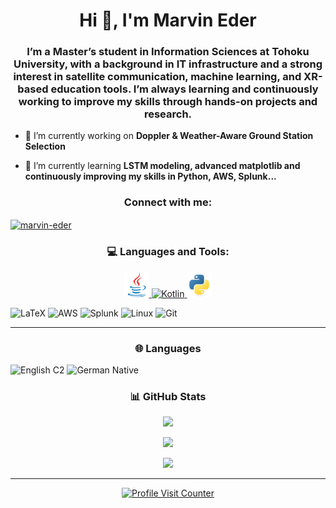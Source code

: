 <h1 align="center">Hi 👋, I'm Marvin Eder</h1>
<h3 align="center">I’m a Master’s student in Information Sciences at Tohoku University, with a background in IT infrastructure and a strong interest in satellite communication, machine learning, and XR-based education tools. I’m always learning and continuously working to improve my skills through hands-on projects and research.</h3>

- 🔭 I’m currently working on **Doppler & Weather-Aware Ground Station Selection**

- 🌱 I’m currently learning **LSTM modeling, advanced matplotlib and continuously improving my skills in Python, AWS, Splunk...**

<h3 align="center">Connect with me:</h3>
<p align="left">
<a href="https://linkedin.com/in/marvin-eder" target="blank"><img align="center" src="https://raw.githubusercontent.com/rahuldkjain/github-profile-readme-generator/master/src/images/icons/Social/linked-in-alt.svg" alt="marvin-eder" height="30" width="40" /></a>
</p>

<h3 align="center">💻 Languages and Tools:</h3>

<p align="center">
  <a href="https://www.java.com" target="_blank" rel="noreferrer">
    <img src="https://raw.githubusercontent.com/devicons/devicon/master/icons/java/java-original.svg" alt="Java" width="40" height="40"/>
  </a>
  <a href="https://kotlinlang.org" target="_blank" rel="noreferrer">
    <img src="https://www.vectorlogo.zone/logos/kotlinlang/kotlinlang-icon.svg" alt="Kotlin" width="40" height="40"/>
  </a>
  <a href="https://www.python.org" target="_blank" rel="noreferrer">
    <img src="https://raw.githubusercontent.com/devicons/devicon/master/icons/python/python-original.svg" alt="Python" width="40" height="40"/>
  </a>
</p>

<p>
  <img src="https://img.shields.io/badge/LaTeX-%23008080.svg?style=for-the-badge&logo=latex&logoColor=white" alt="LaTeX"/>
  <img src="https://img.shields.io/badge/AWS-%23FF9900.svg?style=for-the-badge&logo=amazon-aws&logoColor=white" alt="AWS"/>
  <img src="https://img.shields.io/badge/Splunk-%23000000.svg?style=for-the-badge&logo=splunk&logoColor=white" alt="Splunk"/>
  <img src="https://img.shields.io/badge/Linux-%23FCC624.svg?style=for-the-badge&logo=linux&logoColor=black" alt="Linux"/>
  <img src="https://img.shields.io/badge/Git-%23F05032.svg?style=for-the-badge&logo=git&logoColor=white" alt="Git"/>
</p>

---

<h3 align="center">🌐 Languages</h3>

<p>
  <img src="https://img.shields.io/badge/English-C2-blue?style=for-the-badge&logo=english&logoColor=white" alt="English C2"/>
  <img src="https://img.shields.io/badge/German-Native-yellow?style=for-the-badge&logo=germany&logoColor=black" alt="German Native"/>
</p>


<h3 align="center">📊 GitHub Stats</h3>

<div align="center">

  <img src="https://github-readme-stats.vercel.app/api?username=FAS-1&theme=radical&hide_border=false&include_all_commits=false&count_private=false" /><br/>
  
  <img src="https://nirzak-streak-stats.vercel.app/?user=FAS-1&theme=radical&hide_border=false" /><br/>
  
  <img src="https://github-readme-stats.vercel.app/api/top-langs/?username=FAS-1&theme=radical&hide_border=false&include_all_commits=false&count_private=false&layout=compact" />

</div>

---

<div align="center">

  <a href="https://visitcount.itsvg.in">
    <img src="https://visitcount.itsvg.in/api?id=FAS-1&icon=0&color=0" alt="Profile Visit Counter" />
  </a>

</div>

<!-- Proudly created with GPRM ( https://gprm.itsvg.in ) -->
